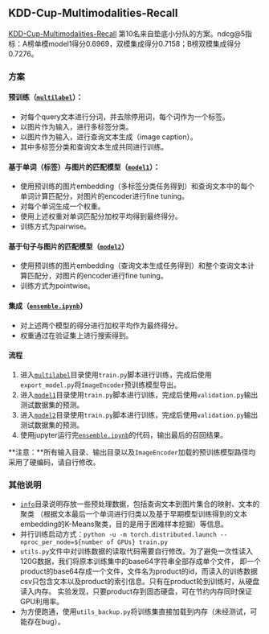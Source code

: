 ## KDD-Cup-Multimodalities-Recall

[KDD-Cup-Multimodalities-Recall](https://tianchi.aliyun.com/competition/entrance/231786/rankingList/1)
第10名来自垫底小分队的方案。ndcg@5指标：A榜单模model1得分0.6969，双模集成得分0.7158；B榜双模集成得分0.7276。

### 方案
#### 预训练（[`multilabel`](multilabel)）：
- 对每个query文本进行分词，并去除停用词，每个词作为一个标签。
- 以图片作为输入，进行多标签分类。
- 以图片作为输入，进行查询文本生成（image caption）。
- 其中多标签分类和查询文本生成共同进行训练。

#### 基于单词（标签）与图片的匹配模型（[`model1`](model1)）：
- 使用预训练的图片embedding（多标签分类任务得到）和查询文本中的每个单词计算匹配分，对图片的encoder进行fine tuning。
- 对每个单词生成一个权重。
- 使用上述权重对单词匹配分加权平均得到最终得分。
- 训练方式为pairwise。

#### 基于句子与图片的匹配模型（[`model2`](model2)）
- 使用预训练的图片embedding（查询文本生成任务得到）和整个查询文本计算匹配分，对图片的encoder进行fine tuning。
- 训练方式为pointwise。

#### 集成（[`ensemble.ipynb`](ensemble.ipynb)）
- 对上述两个模型的得分进行加权平均作为最终得分。
- 权重通过在验证集上进行搜索得到。

#### 流程
1. 进入[`multilabel`](multilabel)目录使用`train.py`脚本进行训练，完成后使用`export_model.py`将`ImageEncoder`预训练模型导出。
2. 进入[`model1`](model1)目录使用`train.py`脚本进行训练，完成后使用`validation.py`输出测试数据集的预测。
3. 进入[`model2`](model2)目录使用`train.py`脚本进行训练，完成后使用`validation.py`输出测试数据集的预测。
4. 使用jupyter运行完[`ensemble.ipynb`](ensemble.ipynb)的代码，输出最后的召回结果。

**注意：**所有输入目录、输出目录以及`ImageEncoder`加载的预训练模型路径均采用了硬编码，请自行修改。

### 其他说明
- [`info`](info)目录说明存放一些预处理数据，包括查询文本到图片集合的映射、文本的聚类
（根据文本最后一个单词进行归类以及基于早期模型训练得到的文本embedding的K-Means聚类，目的是用于困难样本挖掘）等信息。
- 并行训练启动方式：`python -u -m torch.distributed.launch --nproc_per_node=${number of GPUs} train.py`
- `utils.py`文件中对训练数据的读取代码需要自行修改。为了避免一次性读入120G数据，我们将原本训练集中的base64字符串全部存成单个文件，
即一个product的base64存成一个文件，文件名为product的id，而读入的训练数据csv只包含文本以及product的索引信息。只有在product轮到训练时，从硬盘读入内存。
实验发现，只要product存到固态硬盘，可在节约内存同时保证GPU利用率。
- 为方便跑通，使用`utils_backup.py`将训练集直接加载到内存（未经测试，可能存在bug）。

